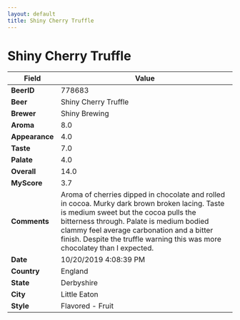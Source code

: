 ```yaml
---
layout: default
title: Shiny Cherry Truffle
---
```


# Shiny Cherry Truffle

| Field         | Value     |
|---------------|-----------|
| **BeerID** | 778683 |
| **Beer** | Shiny Cherry Truffle |
| **Brewer** | Shiny Brewing |
| **Aroma** | 8.0 |
| **Appearance** | 4.0 |
| **Taste** | 7.0 |
| **Palate** | 4.0 |
| **Overall** | 14.0 |
| **MyScore** | 3.7 |
| **Comments** | Aroma of cherries dipped in chocolate and rolled in cocoa. Murky dark brown broken lacing. Taste is medium sweet but the cocoa pulls the bitterness through. Palate is medium bodied clammy feel average carbonation and a bitter finish. Despite the truffle warning this was more chocolatey than I expected.  |
| **Date** | 10/20/2019 4:08:39 PM |
| **Country** | England |
| **State** | Derbyshire |
| **City** | Little Eaton |
| **Style** | Flavored - Fruit |
